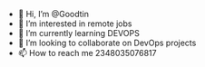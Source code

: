- 👋 Hi, I’m @Goodtin
- 👀 I’m interested in remote jobs
- 🌱 I’m currently learning DEVOPS
- 💞️ I’m looking to collaborate on DevOps projects 
- 📫 How to reach me 2348035076817

<!---
Goodtin/Goodtin is a ✨ special ✨ repository because its `README.md` (this file) appears on your GitHub profile.
You can click the Preview link to take a look at your changes.
--->
